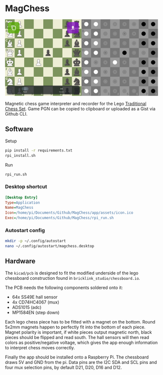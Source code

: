 # MagChess

![](images/preview.png)

Magnetic chess game interpreter and recorder for the Lego [Traditional Chess Set](https://www.lego.com/en-cz/product/traditional-chess-set-40719). Game PGN can be copied to clipboard or uploaded as a Gist via Github CLI. 

## Software

Setup

```bash
pip install -r requirements.txt
rpi_install.sh
```

Run

```bash
rpi_run.sh
```

### Desktop shortcut

```ini
[Desktop Entry]
Type=Application
Name=MagChess
Icon=/home/pi/Documents/Github/MagChess/app/assets/icon.ico
Exec=/home/pi/Documents/Github/MagChess/rpi_run.sh
```

### Autostart config

```bash
mkdir -p ~/.config/autostart
nano ~/.config/autostart/magchess.desktop
```

## Hardware

The `kicad/pcb` is designed to fit the modified underside of the lego chessboard construction found in `bricklink_studio/chessboard.io`.

The PCB needs the following components soldered onto it:

- 64x SS49E hall sensor
- 4x CD74HC4067 (mux)
- ADS1015 (adc)
- MP1584EN (step down)

Each lego chess piece has to be fitted with a magnet on the bottom. Round 5x2mm magnets happen to perfectly fit into the bottom of each piece. Magnet polarity is important, if white pieces output magnetic north, black pieces should be flipped and read south. The hall sensors will then read colors as positive/negative voltage, which gives the app enough information to interpret chess moves correctly.

Finally the app should be installed onto a Raspberry Pi. The chessboard draws 5V and GND from the pi. Data pins are the I2C SDA and SCL pins and four mux selection pins, by default D21, D20, D16 and D12.

